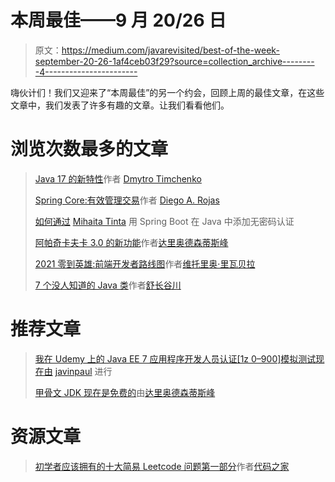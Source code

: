 # 本周最佳——9 月 20/26 日

> 原文：<https://medium.com/javarevisited/best-of-the-week-september-20-26-1af4ceb03f29?source=collection_archive---------4----------------------->

嗨伙计们！我们又迎来了“本周最佳”的另一个约会，回顾上周的最佳文章，在这些文章中，我们发表了许多有趣的文章。让我们看看他们。

# 浏览次数最多的文章

> [Java 17 的新特性](/javarevisited/whats-new-in-java-17-e94b033ef211)作者 [Dmytro Timchenko](https://medium.com/u/b2ed152fefdb?source=post_page-----1af4ceb03f29--------------------------------)
> 
> [Spring Core:有效管理交易](/javarevisited/spring-core-managing-transactions-effectively-781bba6c47e8)作者 [Diego A. Rojas](https://medium.com/u/dae43f849f0d?source=post_page-----1af4ceb03f29--------------------------------)
> 
> [如何通过](/javarevisited/how-to-add-passwordless-authentication-in-java-with-spring-boot-72278a56a942) [Mihaita Tinta](https://medium.com/u/d116661fc9e4?source=post_page-----1af4ceb03f29--------------------------------) 用 Spring Boot 在 Java 中添加无密码认证
> 
> [阿帕奇卡夫卡 3.0 的新功能](/javarevisited/apache-kafka-3-0-is-out-5f95f3c02f7e)作者[达里奥德森蒂斯峰](https://medium.com/u/16b3e1182e6b?source=post_page-----1af4ceb03f29--------------------------------)
> 
> [2021 零到英雄:前端开发者路线图](/javarevisited/2021-zero-to-hero-front-end-developer-roadmap-30c7ed630a8f)作者[维托里奥·里瓦贝拉](https://medium.com/u/d71aba10a202?source=post_page-----1af4ceb03f29--------------------------------)
> 
> [7 个没人知道的 Java 类](/javarevisited/7-java-classes-no-one-knows-about-c6bd0e0cbbe2)作者[舒长谷川](https://medium.com/u/418ba003121?source=post_page-----1af4ceb03f29--------------------------------)

# 推荐文章

> [我在 Udemy 上的 Java EE 7 应用程序开发人员认证[1z 0–900]模拟测试现在由](/javarevisited/my-java-ee-7-application-developer-certification-1z0-900-practice-test-on-udemy-is-live-now-bb0e50fd5850) [javinpaul](https://medium.com/u/bb36d8439904?source=post_page-----1af4ceb03f29--------------------------------) 进行
> 
> [甲骨文 JDK 现在是免费的](/javarevisited/oracle-jdk-now-is-free-1ff0802fa5fb)由[达里奥德森蒂斯峰](https://medium.com/u/16b3e1182e6b?source=post_page-----1af4ceb03f29--------------------------------)

# 资源文章

> [初学者应该拥有的十大简易 Leetcode 问题第一部分](/javarevisited/top-10-easy-leetcode-questions-that-a-beginner-should-have-in-your-arsenal-part-1-1db18f451cf2)作者[代码之家](https://medium.com/u/447820e29638?source=post_page-----1af4ceb03f29--------------------------------)